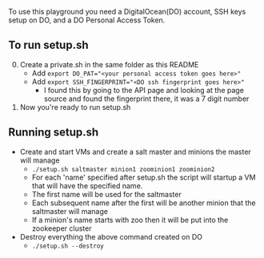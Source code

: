 To use this playground you need a DigitalOcean(DO) account, SSH keys setup on
DO, and a DO Personal Access Token.

To run setup.sh
---------------

0. Create a private.sh in the same folder as this README
    * Add `export DO_PAT="<your personal access token goes here>"`
    * Add `export SSH_FINGERPRINT="<DO ssh fingerprint goes here>"`
        * I found this by going to the API page and looking at the page source and found the fingerprint there, it was a 7 digit number
0. Now you're ready to run setup.sh 

Running setup.sh
----------------

* Create and start VMs and create a salt master and minions the master will manage
    * `./setup.sh saltmaster minion1 zoominion1 zoominion2`
    * For each 'name' specified after setup.sh the script will startup a VM that will have the specified name.
    * The first name will be used for the saltmaster
    * Each subsequent name after the first will be another minion that the saltmaster will manage
    * If a minion's name starts with zoo then it will be put into the zookeeper cluster
* Destroy everything the above command created on DO
    * `./setup.sh --destroy`

